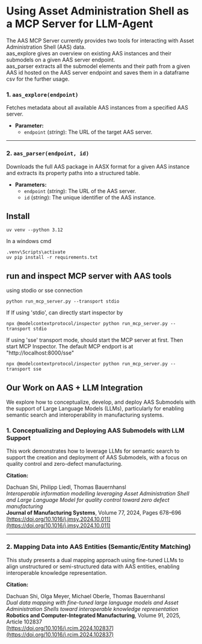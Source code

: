# Using Asset Administration Shell as a MCP Server for LLM-Agent

The AAS MCP Server currently provides two tools for interacting with Asset Administration Shell (AAS) data.  
aas_explore gives an overview on existing AAS instances and their submodels on a given AAS server endpoint.  
aas_parser extracts all the submodel elements and their path from a given AAS id hosted on the AAS server endpoint and saves them in a dataframe csv for the further usage.

### 1. `aas_explore(endpoint)`

Fetches metadata about all available AAS instances from a specified AAS server.

- **Parameter:**
  - `endpoint` (*string*): The URL of the target AAS server.

---

### 2. `aas_parser(endpoint, id)`

Downloads the full AAS package in AASX format for a given AAS instance and extracts its property paths into a structured table.

- **Parameters:**
  - `endpoint` (*string*): The URL of the AAS server.
  - `id` (*string*): The unique identifier of the AAS instance.

## Install

```
uv venv --python 3.12
```
In a windows cmd 
``` 
.venv\Scripts\activate 
uv pip install -r requirements.txt
```

## run and inspect MCP server with AAS tools

using stodio or sse connection  
```
python run_mcp_server.py --transport stdio
```
If If using 'stdio', can directly start inspector by
```
npx @modelcontextprotocol/inspector python run_mcp_server.py --transport stdio
```
If using 'sse' transport mode, should start the MCP server at first. Then start MCP Inspector. The default MCP endport is at "http://localhost:8000/sse"
```
npx @modelcontextprotocol/inspector python run_mcp_server.py --transport sse
```
## Our Work on AAS + LLM Integration

We explore how to conceptualize, develop, and deploy AAS Submodels with the support of Large Language Models (LLMs), particularly for enabling semantic search and interoperability in manufacturing systems.

### 1. Conceptualizing and Deploying AAS Submodels with LLM Support

This work demonstrates how to leverage LLMs for semantic search to support the creation and deployment of AAS Submodels, with a focus on quality control and zero-defect manufacturing.

**Citation:**

Dachuan Shi, Philipp Liedl, Thomas Bauernhansl  
*Interoperable information modelling leveraging Asset Administration Shell and Large Language Model for quality control toward zero defect manufacturing*  
**Journal of Manufacturing Systems**, Volume 77, 2024, Pages 678–696  
[https://doi.org/10.1016/j.jmsy.2024.10.011](https://doi.org/10.1016/j.jmsy.2024.10.011)

---

### 2. Mapping Data into AAS Entities (Semantic/Entity Matching)

This study presents a dual mapping approach using fine-tuned LLMs to align unstructured or semi-structured data with AAS entities, enabling interoperable knowledge representation.

**Citation:**

Dachuan Shi, Olga Meyer, Michael Oberle, Thomas Bauernhansl  
*Dual data mapping with fine-tuned large language models and Asset Administration Shells toward interoperable knowledge representation*  
**Robotics and Computer-Integrated Manufacturing**, Volume 91, 2025, Article 102837  
[https://doi.org/10.1016/j.rcim.2024.102837](https://doi.org/10.1016/j.rcim.2024.102837)

